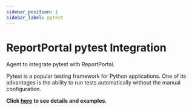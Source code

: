 ```yaml
---
sidebar_position: 1
sidebar_label: pytest
---
```


# ReportPortal pytest Integration

Agent to integrate pytest with ReportPortal.

Pytest is a popular testing framework for Python applications. One of its advantages is the ability to run tests automatically without the manual configuration.

**Click [here](https://github.com/reportportal/agent-python-pytest) to see details and examples**.
